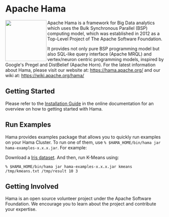# Apache Hama

<p>
<img src="http://hama.apache.org/images/hama_paint_logo.png" width="130" align="left"> Apache Hama is a framework for Big Data analytics which uses the Bulk Synchronous Parallel (BSP) computing model, which was established in 2012 as a Top-Level Project of The Apache Software Foundation.

It provides not only pure BSP programming model but also SQL-like query interface (Apache MRQL) and vertex/neuron centric programming models, inspired by Google's Pregel and DistBelief (Apache Horn). For the latest information about Hama, please visit our website at: <a href="https://hama.apache.org/">https://hama.apache.org/</a> and our wiki at: <a href="https://wiki.apache.org/hama/">https://wiki.apache.org/hama/</a>
</p>

## Getting Started

Please refer to the [Installation Guide](http://wiki.apache.org/hama/GettingStarted) in the online documentation for an overview on how to getting started with Hama.

## Run Examples

Hama provides examples package that allows you to quickly run examples on your Hama Cluster. To run one of them, use `% $HAMA_HOME/bin/hama jar hama-examples-x.x.x.jar`. For example:

Download a [Iris dataset](http://people.apache.org/~edwardyoon/kmeans.txt). And then, run K-Means using:

`% $HAMA_HOME/bin/hama jar hama-examples-x.x.x.jar kmeans /tmp/kmeans.txt /tmp/result 10 3`

## Getting Involved

Hama is an open source volunteer project under the Apache Software Foundation. We encourage you to learn about the project and contribute your expertise. 
